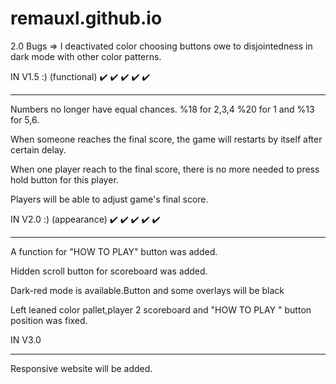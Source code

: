 # remauxl.github.io

2.0 Bugs => I deactivated color choosing buttons owe to disjointedness in dark mode with other color patterns.

IN V1.5 :) (functional) ✔️ ✔️ ✔️ ✔️ ✔️ 
****************************************************************************
Numbers no longer have equal chances. %18 for 2,3,4  %20 for 1 and %13 for 5,6.

When someone reaches the final score, the game will restarts by itself after certain delay.

When one player reach to the final score, there is no more needed to press hold button for this player.

Players will be able to adjust game's final score.


IN V2.0 :)   (appearance)	✔️ ✔️ ✔️ ✔️ ✔️ 
****************************************************************************
A function for "HOW TO PLAY" button was added. 

Hidden scroll button for scoreboard was added.

Dark-red mode is available.Button and some overlays will be black

Left leaned color pallet,player 2 scoreboard and "HOW TO PLAY " button position was fixed.

IN V3.0
****************************************************************************
Responsive website will be added.
